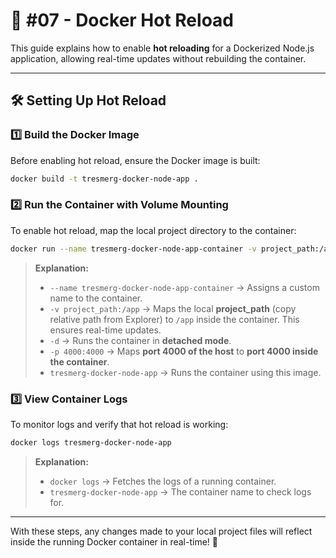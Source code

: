 # 🚀 #07 - Docker Hot Reload

This guide explains how to enable **hot reloading** for a Dockerized Node.js application, allowing real-time updates without rebuilding the container.

---

## 🛠️ Setting Up Hot Reload

### 1️⃣ Build the Docker Image

Before enabling hot reload, ensure the Docker image is built:

```sh
docker build -t tresmerg-docker-node-app .
```

### 2️⃣ Run the Container with Volume Mounting

To enable hot reload, map the local project directory to the container:

```sh
docker run --name tresmerg-docker-node-app-container -v project_path:/app -d -p 4000:4000 tresmerg-docker-node-app
```

> **Explanation:**  
> - `--name tresmerg-docker-node-app-container` → Assigns a custom name to the container.  
> - `-v project_path:/app` → Maps the local **project_path** (copy relative path from Explorer) to `/app` inside the container. This ensures real-time updates.  
> - `-d` → Runs the container in **detached mode**.  
> - `-p 4000:4000` → Maps **port 4000 of the host** to **port 4000 inside the container**.  
> - `tresmerg-docker-node-app` → Runs the container using this image.

### 3️⃣ View Container Logs

To monitor logs and verify that hot reload is working:

```sh
docker logs tresmerg-docker-node-app
```

> **Explanation:**  
> - `docker logs` → Fetches the logs of a running container.  
> - `tresmerg-docker-node-app` → The container name to check logs for.

---

With these steps, any changes made to your local project files will reflect inside the running Docker container in real-time! 🚀
